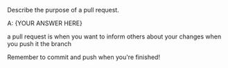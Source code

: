 Describe the purpose of a pull request.

A: {YOUR ANSWER HERE}

a pull request is when you want to inform others about your changes when you push it the branch

Remember to commit and push when you're finished!